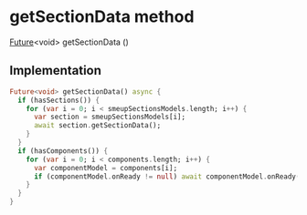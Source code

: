 


# getSectionData method








[Future](https://api.flutter.dev/flutter/dart-async/Future-class.html)&lt;void> getSectionData
()








## Implementation

```dart
Future<void> getSectionData() async {
  if (hasSections()) {
    for (var i = 0; i < smeupSectionsModels.length; i++) {
      var section = smeupSectionsModels[i];
      await section.getSectionData();
    }
  }
  if (hasComponents()) {
    for (var i = 0; i < components.length; i++) {
      var componentModel = components[i];
      if (componentModel.onReady != null) await componentModel.onReady();
    }
  }
}
```







